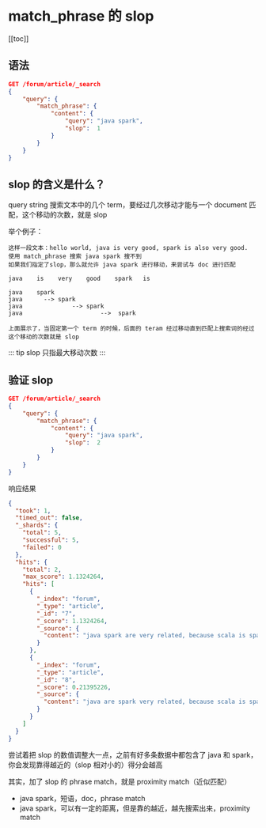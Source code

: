# match_phrase 的 slop
[[toc]]

## 语法
```json
GET /forum/article/_search
{
    "query": {
        "match_phrase": {
            "content": {
                "query": "java spark",
                "slop":  1
            }
        }
    }
}
```
## slop 的含义是什么？

query string 搜索文本中的几个 term，要经过几次移动才能与一个 document 匹配，这个移动的次数，就是 slop

举个例子：

```
这样一段文本：hello world, java is very good, spark is also very good.
使用 match_phrase 搜索 java spark 搜不到
如果我们指定了slop，那么就允许 java spark 进行移动，来尝试与 doc 进行匹配

java    is    very    good    spark   is

java    spark
java      --> spark
java              --> spark
java                      -->  spark

上面展示了，当固定第一个 term 的时候，后面的 teram 经过移动直到匹配上搜索词的经过
这个移动的次数就是 slop
```

::: tip
slop 只指最大移动次数
:::

## 验证 slop

```json
GET /forum/article/_search
{
    "query": {
        "match_phrase": {
            "content": {
                "query": "java spark",
                "slop":  2
            }
        }
    }
}
```

响应结果

```json
{
  "took": 1,
  "timed_out": false,
  "_shards": {
    "total": 5,
    "successful": 5,
    "failed": 0
  },
  "hits": {
    "total": 2,
    "max_score": 1.1324264,
    "hits": [
      {
        "_index": "forum",
        "_type": "article",
        "_id": "7",
        "_score": 1.1324264,
        "_source": {
          "content": "java spark are very related, because scala is spark's programming language and scala is also based on jvm like java."
        }
      },
      {
        "_index": "forum",
        "_type": "article",
        "_id": "8",
        "_score": 0.21395226,
        "_source": {
          "content": "java are spark very related, because scala is spark's programming language and scala is also based on jvm like java."
        }
      }
    ]
  }
}
```

尝试着把 slop 的数值调整大一点，之前有好多条数据中都包含了 java 和 spark，
你会发现靠得越近的（slop 相对小的）得分会越高

其实，加了 slop 的 phrase match，就是 proximity match（近似匹配）

- java spark，短语，doc，phrase match
- java spark，可以有一定的距离，但是靠的越近，越先搜索出来，proximity match
